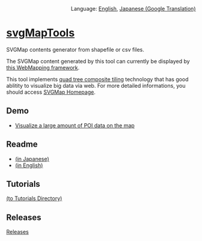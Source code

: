 <p align="right">Language: <a href="https://svgmap.github.io/svgMapTools/">English</a>, <a href="https://translate.google.com/translate?sl=en&tl=ja&u=https%3A%2F%2Fsvgmap.github.io%2FsvgMapTools%2F">Japanese (Google Translation)</a></p>

# [svgMapTools](https://svgmap.github.io/svgMapTools/)
SVGMap contents generator from shapefile or csv files.

The SVGMap content generated by this tool can currently be displayed by [this WebMapping framework](https://github.com/svgmap/svgMapLv0.1).

This tool implements [quad tree composite tiling](https://www.slideshare.net/totipalmate/quad-tree-composite-tiling-in-english) technology that has good ablitity to visualize big data via web. For more detailed informations, you should access [SVGMap Homepage](https://svgmap.org/).

## Demo
* [Visualize a large amount of POI data on the map](http://svgmap.org/devinfo/devkddi/lvl0.1/demos/demo0.html#visibleLayer=worldcities)

## Readme
* [(in Japanese)](./readMeFirstJA.md)
* [(in English)](./readMeFirstEN.md)

## Tutorials
[(to Tutorials Directory)](tutorials)

## Releases
[Releases](https://github.com/svgmap/svgMapTools/releases)

